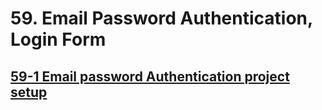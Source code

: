 # 59. Email Password Authentication, Login Form

## [59-1 Email password Authentication project setup](./email-password-auth/src/59-1%20Email%20password%20Authentication%20project%20setup/)
